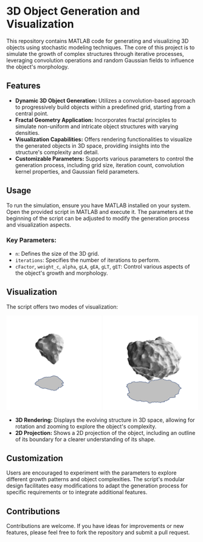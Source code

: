 # 3D Object Generation and Visualization

This repository contains MATLAB code for generating and visualizing 3D objects using stochastic modeling techniques. The core of this project is to simulate the growth of complex structures through iterative processes, leveraging convolution operations and random Gaussian fields to influence the object's morphology.

## Features

- **Dynamic 3D Object Generation:** Utilizes a convolution-based approach to progressively build objects within a predefined grid, starting from a central point.
- **Fractal Geometry Application:** Incorporates fractal principles to simulate non-uniform and intricate object structures with varying densities.
- **Visualization Capabilities:** Offers rendering functionalities to visualize the generated objects in 3D space, providing insights into the structure's complexity and detail.
- **Customizable Parameters:** Supports various parameters to control the generation process, including grid size, iteration count, convolution kernel properties, and Gaussian field parameters.

## Usage

To run the simulation, ensure you have MATLAB installed on your system. Open the provided script in MATLAB and execute it. The parameters at the beginning of the script can be adjusted to modify the generation process and visualization aspects.

### Key Parameters:

- `n`: Defines the size of the 3D grid.
- `iterations`: Specifies the number of iterations to perform.
- `cFactor`, `weight_c`, `alpha`, `gLA`, `gEA`, `gLT`, `gET`: Control various aspects of the object's growth and morphology.

## Visualization

The script offers two modes of visualization:

<img src="ex1.png" width="250" />
<img src="ex2.png" width="250" />


- **3D Rendering:** Displays the evolving structure in 3D space, allowing for rotation and zooming to explore the object's complexity.
- **2D Projection:** Shows a 2D projection of the object, including an outline of its boundary for a clearer understanding of its shape.

## Customization

Users are encouraged to experiment with the parameters to explore different growth patterns and object complexities. The script's modular design facilitates easy modifications to adapt the generation process for specific requirements or to integrate additional features.

## Contributions

Contributions are welcome. If you have ideas for improvements or new features, please feel free to fork the repository and submit a pull request.


